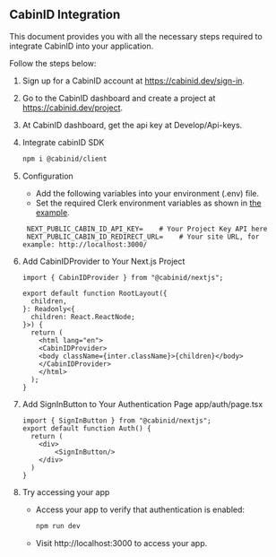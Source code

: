 ## CabinID Integration
This document provides you with all the necessary steps required to integrate CabinID into your application.

Follow the steps below:
1. Sign up for a CabinID account at https://cabinid.dev/sign-in.
    
2. Go to the CabinID dashboard and create a project at https://cabinid.dev/project.
3. At CabinID dashboard, get the api key at Develop/Api-keys.
3. Integrate cabinID SDK
    ```bash
   npm i @cabinid/client
    ```
4. Configuration
    - Add the following variables into your environment (.env) file.
    - Set the required Clerk environment variables as shown in [the example](./.env-example).
   ```dotenv
    NEXT_PUBLIC_CABIN_ID_API_KEY=    # Your Project Key API here
    NEXT_PUBLIC_CABIN_ID_REDIRECT_URL=    # Your site URL, for example: http://localhost:3000/
    ```
5. Add CabinIDProvider to Your Next.js Project
    ```tsx
    import { CabinIDProvider } from "@cabinid/nextjs";

    export default function RootLayout({
      children,
    }: Readonly<{
      children: React.ReactNode;
    }>) {
      return (
        <html lang="en">
        <CabinIDProvider>
        <body className={inter.className}>{children}</body>
        </CabinIDProvider>
        </html>
      );
    }
    ```
6. Add SignInButton to Your Authentication Page app/auth/page.tsx
    ```tsx
    import { SignInButton } from "@cabinid/nextjs";
    export default function Auth() {
      return (
        <div>
            <SignInButton/>
        </div>
      )
    }
    ```
7. Try accessing your app
   - Access your app to verify that authentication is enabled:
      ```bash
      npm run dev
      ```
   - Visit http://localhost:3000 to access your app.